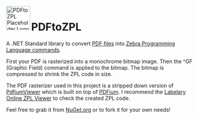 <img src="https://www.nuget.org/Content/gallery/img/default-package-icon.svg" align="left" width="64" height="64" alt="PDFtoZPL Placeholder Logo">

# PDFtoZPL
A .NET Standard library to convert [PDF files](https://en.wikipedia.org/wiki/PDF) into [Zebra Programming Language commands](https://en.wikipedia.org/wiki/Zebra_(programming_language)).

First your PDF is rasterized into a monochrome bitmap image. Then the ^GF (Graphic Field) command is applied to the bitmap. The bitmap is compressed to shrink the ZPL code in size.

The PDF rasterizer used in this project is a stripped down version of [PdfiumViewer](https://github.com/pvginkel/PdfiumViewer) which is built on top of [PDFium](https://pdfium.googlesource.com/pdfium/). I recommend the [Labelary Online ZPL Viewer](http://labelary.com/viewer.html) to check the created ZPL code.

Feel free to grab it from [NuGet.org](https://www.nuget.org/packages/PDFtoZPL) or to fork it for your own needs!

